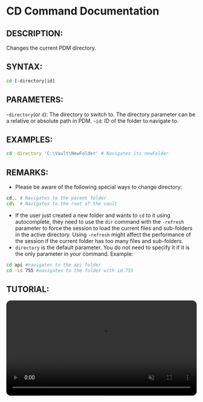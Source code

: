 # CD Command Documentation

## DESCRIPTION:
Changes the current PDM directory.

## SYNTAX:
```bash
cd [-directory|id]
```

## PARAMETERS:
-`directory`(or `d`): The directory to switch to. The directory parameter can be a relative or absolute path in PDM.
-`id`: ID of the folder to navigate to.

## EXAMPLES:
```bash
cd -directory 'C:\Vault\NewFolder' # Navigates its newFolder
```
## REMARKS:
- Please be aware of the following special ways to change directory:
```bash
cd.. # Navigates to the parent folder
cd\  # Navigates to the root of the vault
```
- If the user just created a new folder and wants to `cd` to it using autocomplete, they need to use the `dir` command with the `-refresh` parameter to force the session to load the current files and sub-folders in the active directory. Using `-refresh` might affect the performance of the session if the current folder has too many files and sub-folders.
- `directory` is the default parameter. You do not need to specify it if it is the only parameter in your command. 
Example: 
```bash
cd api #navigates to the api folder
cd -id 755 #navigates to the folder with id 755
```

## TUTORIAL:
 <video src="https://bluebyte.biz/wp-content/pdmshellvideos/cd.mp4" autoplay muted controls style="width: 100%; border-radius: 12px;"></video>